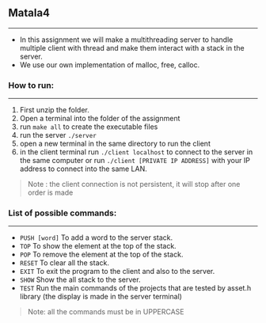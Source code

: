 ## Matala4
---
- In this assignment we will make a multithreading server to handle multiple client with thread and make them interact with a stack in the server.
- We use our own implementation of malloc, free, calloc. 


### How to run:
---
1. First unzip the folder.
2. Open a terminal into the folder of the assignment 
3. run `make all` to create the executable files 
4. run the server `./server`
5. open a new terminal in the same directory to run the client 
6. in the client terminal run `./client localhost` to connect to the server in the same computer or run `./client [PRIVATE IP ADDRESS]`  with your IP address to connect into the same LAN.
> Note : the client connection is not persistent, it will stop after one order is made


### List of possible commands:
---
- `PUSH [word]` To add a word to the server stack.
- `TOP` To show the element at the top of the stack.
- `POP` To remove the element at the top of the stack.
- `RESET` To clear all the stack.
- `EXIT` To exit the program to the client and also to the server.
- `SHOW` Show the all stack to the server.
- `TEST` Run the main commands of the projects that are tested by asset.h library (the display is made in the server terminal) 
>	Note: all the commands must be in UPPERCASE



